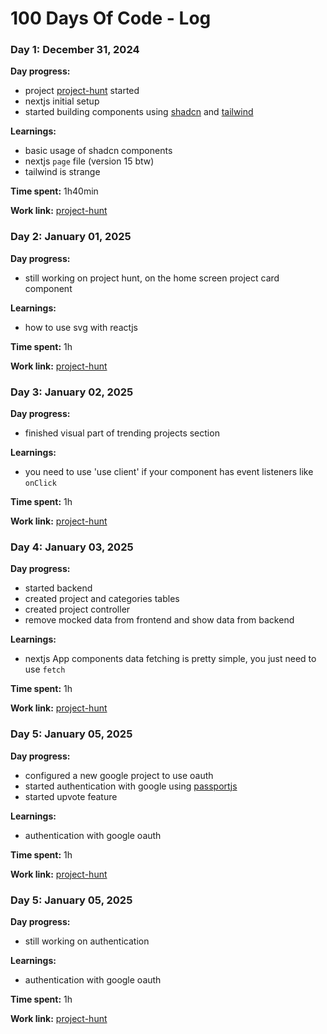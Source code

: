 # 100 Days Of Code - Log

### Day 1: December 31, 2024 

**Day progress:** 
- project [project-hunt](https://github.com/hanyelC/project-hunt) started
- nextjs initial setup
- started building components using [shadcn](https://ui.shadcn.com/) and [tailwind](https://tailwindcss.com/)

**Learnings:**
- basic usage of shadcn components
- nextjs `page` file (version 15 btw)
- tailwind is strange

**Time spent:** 1h40min

**Work link:** 
[project-hunt](https://github.com/hanyelC/project-hunt)

### Day 2: January 01, 2025 

**Day progress:** 
- still working on project hunt, on the home screen project card component

**Learnings:**
- how to use svg with reactjs

**Time spent:** 1h

**Work link:** 
[project-hunt](https://github.com/hanyelC/project-hunt)

### Day 3: January 02, 2025 

**Day progress:** 
- finished visual part of trending projects section

**Learnings:**
- you need to use 'use client' if your component has event listeners like `onClick`

**Time spent:** 1h

**Work link:** 
[project-hunt](https://github.com/hanyelC/project-hunt)

### Day 4: January 03, 2025 

**Day progress:** 
- started backend
- created project and categories tables
- created project controller
- remove mocked data from frontend and show data from backend

**Learnings:**
- nextjs App components data fetching is pretty simple, you just need to use `fetch`

**Time spent:** 1h

**Work link:** 
[project-hunt](https://github.com/hanyelC/project-hunt)

### Day 5: January 05, 2025 

**Day progress:** 
- configured a new google project to use oauth
- started authentication with google using [passportjs](https://www.passportjs.org/)
- started upvote feature

**Learnings:**
- authentication with google oauth

**Time spent:** 1h

**Work link:** 
[project-hunt](https://github.com/hanyelC/project-hunt)

### Day 5: January 05, 2025 

**Day progress:** 
- still working on authentication

**Learnings:**
- authentication with google oauth

**Time spent:** 1h

**Work link:** 
[project-hunt](https://github.com/hanyelC/project-hunt)
